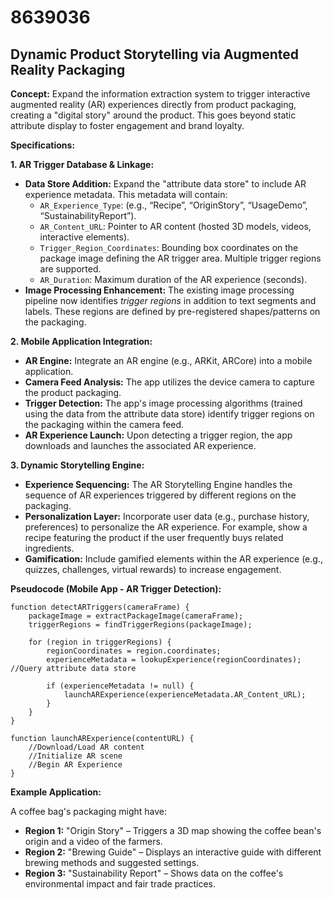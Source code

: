 # 8639036

## Dynamic Product Storytelling via Augmented Reality Packaging

**Concept:** Expand the information extraction system to trigger interactive augmented reality (AR) experiences directly from product packaging, creating a "digital story" around the product. This goes beyond static attribute display to foster engagement and brand loyalty.

**Specifications:**

**1. AR Trigger Database & Linkage:**

*   **Data Store Addition:** Expand the "attribute data store" to include AR experience metadata. This metadata will contain:
    *   `AR_Experience_Type`: (e.g., “Recipe”, “OriginStory”, “UsageDemo”, “SustainabilityReport”).
    *   `AR_Content_URL`:  Pointer to AR content (hosted 3D models, videos, interactive elements).
    *   `Trigger_Region_Coordinates`:  Bounding box coordinates on the package image defining the AR trigger area.  Multiple trigger regions are supported.
    *   `AR_Duration`: Maximum duration of the AR experience (seconds).
*   **Image Processing Enhancement:** The existing image processing pipeline now identifies *trigger regions* in addition to text segments and labels. These regions are defined by pre-registered shapes/patterns on the packaging.

**2. Mobile Application Integration:**

*   **AR Engine:** Integrate an AR engine (e.g., ARKit, ARCore) into a mobile application.
*   **Camera Feed Analysis:** The app utilizes the device camera to capture the product packaging.
*   **Trigger Detection:**  The app's image processing algorithms (trained using the data from the attribute data store) identify trigger regions on the packaging within the camera feed.
*   **AR Experience Launch:** Upon detecting a trigger region, the app downloads and launches the associated AR experience.

**3.  Dynamic Storytelling Engine:**

*   **Experience Sequencing:** The AR Storytelling Engine handles the sequence of AR experiences triggered by different regions on the packaging.
*   **Personalization Layer:** Incorporate user data (e.g., purchase history, preferences) to personalize the AR experience.  For example, show a recipe featuring the product if the user frequently buys related ingredients.
*   **Gamification:** Include gamified elements within the AR experience (e.g., quizzes, challenges, virtual rewards) to increase engagement.

**Pseudocode (Mobile App - AR Trigger Detection):**

```
function detectARTriggers(cameraFrame) {
    packageImage = extractPackageImage(cameraFrame);
    triggerRegions = findTriggerRegions(packageImage);

    for (region in triggerRegions) {
        regionCoordinates = region.coordinates;
        experienceMetadata = lookupExperience(regionCoordinates); //Query attribute data store

        if (experienceMetadata != null) {
            launchARExperience(experienceMetadata.AR_Content_URL);
        }
    }
}

function launchARExperience(contentURL) {
    //Download/Load AR content
    //Initialize AR scene
    //Begin AR Experience
}
```

**Example Application:**

A coffee bag's packaging might have:

*   **Region 1:** "Origin Story" – Triggers a 3D map showing the coffee bean's origin and a video of the farmers.
*   **Region 2:** "Brewing Guide" – Displays an interactive guide with different brewing methods and suggested settings.
*   **Region 3:** "Sustainability Report" – Shows data on the coffee's environmental impact and fair trade practices.